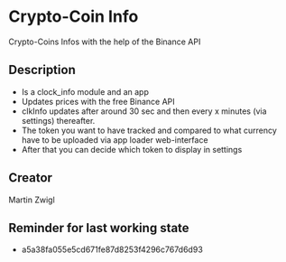 # Crypto-Coin Info

Crypto-Coins Infos with the help of the Binance API

## Description

- Is a clock_info module and an app
- Updates prices with the free Binance API
- clkInfo updates after around 30 sec and then every x minutes (via settings) thereafter.
- The token you want to have tracked and compared to what currency have to be uploaded via app loader web-interface
- After that you can decide which token to display in settings

## Creator

Martin Zwigl

## Reminder for last working state
- a5a38fa055e5cd671fe87d8253f4296c767d6d93